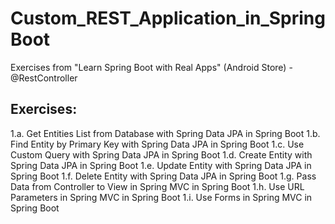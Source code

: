 # Custom_REST_Application_in_SpringBoot
Exercises from "Learn Spring Boot with Real Apps" (Android Store) - @RestController

## Exercises:

1.a. Get Entities List from Database with Spring Data JPA in Spring Boot
1.b. Find Entity by Primary Key with Spring Data JPA in Spring Boot
1.c. Use Custom Query with Spring Data JPA in Spring Boot
1.d. Create Entity with Spring Data JPA in Spring Boot
1.e. Update Entity with Spring Data JPA in Spring Boot
1.f. Delete Entity with Spring Data JPA in Spring Boot
1.g. Pass Data from Controller to View in Spring MVC in Spring Boot
1.h. Use URL Parameters in Spring MVC in Spring Boot
1.i. Use Forms in Spring MVC in Spring Boot



